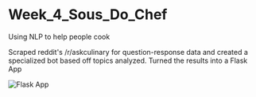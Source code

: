# Week_4_Sous_Do_Chef
Using NLP to help people cook

Scraped reddit's /r/askculinary for question-response data and created a specialized bot based off topics analyzed. Turned the results into a Flask App

![Flask App](https://raw.githubusercontent.com/leangdamang/Week_4_Sous_Do_Chef/master/bot.png)
